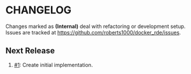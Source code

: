 # CHANGELOG

Changes marked as **(Internal)** deal with refactoring or development setup. Issues are tracked at https://github.com/roberts1000/docker_rde/issues.

## Next Release 

1. [#1](../../issues/1): Create initial implementation.
